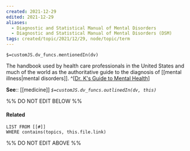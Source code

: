 ```yaml
---
created: 2021-12-29 
edited: 2021-12-29
aliases:
  - Diagnostic and Statistical Manual of Mental Disorders
  - Diagnostic and Statistical Manual of Mental Disorders (DSM)
tags: created/topic/2021/12/29, node/topic/term
---
```

`$=customJS.dv_funcs.mentionedIn(dv)`

The handbook used by health care professionals in the United States and much of the world as the authoritative guide to the diagnosis of [[mental illness|mental disorders]].
^[[Dr. K's Guide to Mental Health](https://coaching.healthygamer.gg/guide)]

**See**:: [[medicine]]
*`$=customJS.dv_funcs.outlinedIn(dv, this)`*

%% DO NOT EDIT BELOW %%
#### Related 
```dataview
LIST FROM [[#]]
WHERE contains(topics, this.file.link)
```
%% DO NOT EDIT ABOVE %%
